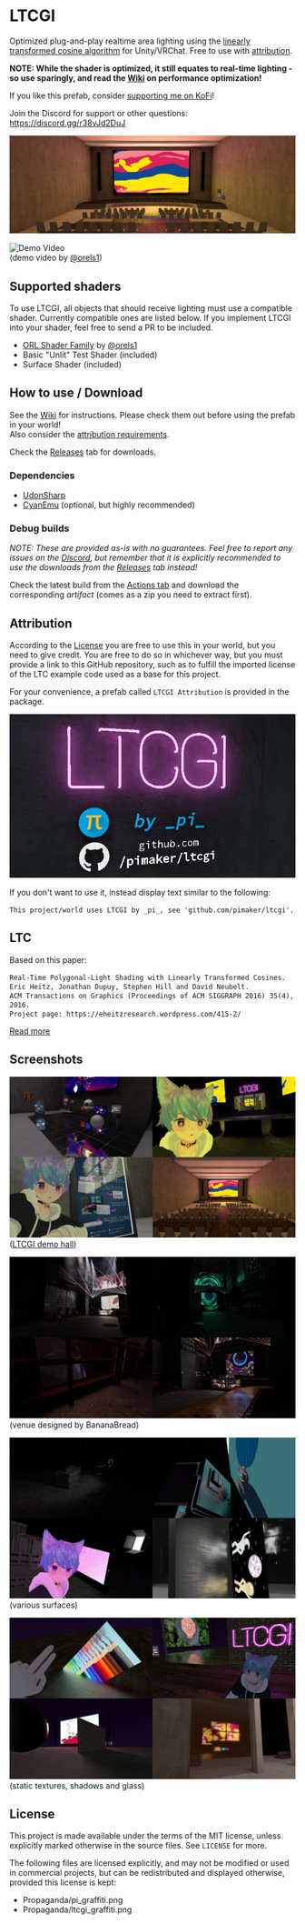 # LTCGI

Optimized plug-and-play realtime area lighting using the [linearly transformed cosine algorithm](#LTC) for Unity/VRChat. Free to use with [attribution](#Attribution).

**NOTE: While the shader is optimized, it still equates to real-time lighting - so use sparingly, and read the [Wiki](https://github.com/PiMaker/ltcgi/wiki) on performance optimization!**

If you like this prefab, consider [supporting me on KoFi](https://ko-fi.com/pimaker)!

Join the Discord for support or other questions: https://discord.gg/r38vJd2DuJ

![Header Image](./Screenshots/header.jpg)

![Demo Video](./Screenshots/ltcgi.gif)  
(demo video by [@orels1](https://github.com/orels1))

## Supported shaders

To use LTCGI, all objects that should receive lighting must use a compatible shader. Currently compatible ones are listed below. If you implement LTCGI into your shader, feel free to send a PR to be included.

* [ORL Shader Family](https://shaders.orels.sh/) by [@orels1](https://github.com/orels1)
* Basic "Unlit" Test Shader (included)
* Surface Shader (included)

## How to use / Download

See the [Wiki](https://github.com/PiMaker/ltcgi/wiki) for instructions. Please check them out before using the prefab in your world!  
Also consider the [attribution requirements](#Attribution).

Check the [Releases](https://github.com/PiMaker/ltcgi/releases) tab for downloads.

### Dependencies
* [UdonSharp](https://github.com/MerlinVR/UdonSharp)
* [CyanEmu](https://github.com/CyanLaser/CyanEmu) (optional, but highly recommended)

### Debug builds

*NOTE: These are provided as-is with no guarantees. Feel free to report any issues on the [Discord](https://discord.gg/r38vJd2DuJ), but remember that it is explicitly recommended to use the downloads from the [Releases](https://github.com/PiMaker/ltcgi/releases) tab instead!*

Check the latest build from the [Actions tab](https://github.com/PiMaker/ltcgi/actions/workflows/main.yml?query=is%3Asuccess) and download the corresponding *artifact* (comes as a zip you need to extract first).

## Attribution

According to the [License](#License) you are free to use this in your world, but you need to give credit. You are free to do so in whichever way, but you must provide a link to this GitHub repository, such as to fulfill the imported license of the LTC example code used as a base for this project.

For your convenience, a prefab called `LTCGI Attribution` is provided in the package.

![LTCGI Attribution Prefab](Screenshots/attribution.jpg)

If you don't want to use it, instead display text similar to the following:

```
This project/world uses LTCGI by _pi_, see 'github.com/pimaker/ltcgi'.
```

## LTC

Based on this paper:
```
Real-Time Polygonal-Light Shading with Linearly Transformed Cosines.
Eric Heitz, Jonathan Dupuy, Stephen Hill and David Neubelt.
ACM Transactions on Graphics (Proceedings of ACM SIGGRAPH 2016) 35(4), 2016.
Project page: https://eheitzresearch.wordpress.com/415-2/
```
[Read more](https://eheitzresearch.wordpress.com/415-2/)

## Screenshots

![Screenshot](./Screenshots/collage4.jpg)  
([LTCGI demo hall](https://vrchat.com/home/launch?worldId=wrld_aa2627ec-c63a-4db2-aa3e-9078d41c6d9c))

![Screenshot](./Screenshots/collage2.jpg)  
(venue designed by BananaBread)

![Screenshot](./Screenshots/collage3.jpg)  
(various surfaces)

![Screenshot](./Screenshots/collage1.jpg)  
(static textures, shadows and glass)

## License

This project is made available under the terms of the MIT license, unless explicitly marked otherwise in the source files. See `LICENSE` for more.

The following files are licensed explicitly, and may not be modified or used in commercial projects, but can be redistributed and displayed otherwise, provided this license is kept:

* Propaganda/pi_graffiti.png
* Propaganda/ltcgi_graffiti.png
